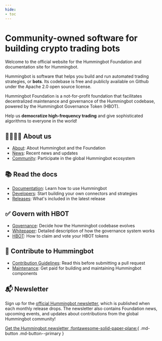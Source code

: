 ```yaml
---
hide:
- toc
---
```


# Community-owned software for building crypto trading bots

Welcome to the official website for the Hummingbot Foundation and documentation site for Hummingbot.

Hummingbot is software that helps you build and run automated trading strategies, or **bots**. Its codebase is free and publicly available on Github under the Apache 2.0 open source license.

Hummingbot Foundation is a not-for-profit foundation that facilitates decentralized maintenance and governance of the Hummingbot codebase, powered by the Hummingbot Governance Token (HBOT).

Help us **democratize high-frequency trading** and give sophisticated algorithms to everyone in the world!

## 👨‍👩‍👧‍👧 About us

- [About](/about): About Hummingbot and the Foundation
- [News](/news): Recent news and updates
- [Community](/community): Participate in the global Hummingbot ecosystem

## 📚 Read the docs

- [Documentation](/docs): Learn how to use Hummingbot
- [Developers](/developers): Start building your own connectors and strategies
- [Releases](/release-notes): What's included in the latest release

## ✅ Govern with HBOT

- [Governance](/governance): Decide how the Hummingbot codebase evolves
- [Whitepaper](/governance/whitepaper): Detailed description of how the governance system works
- [HBOT](/governance/hbot): How to claim and vote your HBOT tokens

## 💪 Contribute to Hummingbot

- [Contribution Guidelines](/developers/contributions/): Read this before submitting a pull request
- [Maintenance](/maintenance): Get paid for building and maintaining Hummingbot components

## 📬 Newsletter

Sign up for the [official Hummingbot newsletter](https://hummingbot.substack.com/), which is published when each monthly release drops. The newsletter also contains Foundation news, upcoming events, and updates about contributions from the global Hummingbot community!

[Get the Hummingbot newsletter :fontawesome-solid-paper-plane:](https://hummingbot.substack.com/){ .md-button .md-button--primary }
